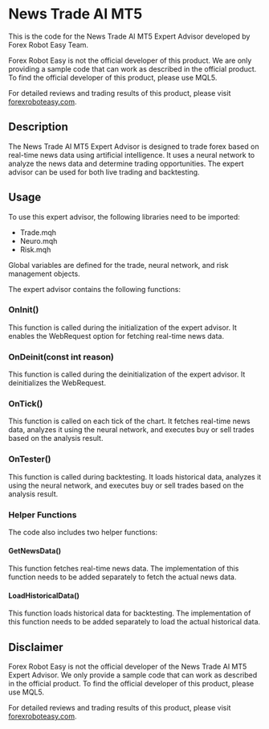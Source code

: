 # News Trade AI MT5

This is the code for the News Trade AI MT5 Expert Advisor developed by Forex Robot Easy Team. 

Forex Robot Easy is not the official developer of this product. We are only providing a sample code that can work as described in the official product. To find the official developer of this product, please use MQL5.

For detailed reviews and trading results of this product, please visit [forexroboteasy.com](https://forexroboteasy.com/forex-robot-review/news-trade-ai-mt5-review-advanced-forex-trading-with-ai-news-data/).

## Description

The News Trade AI MT5 Expert Advisor is designed to trade forex based on real-time news data using artificial intelligence. It uses a neural network to analyze the news data and determine trading opportunities. The expert advisor can be used for both live trading and backtesting.

## Usage

To use this expert advisor, the following libraries need to be imported:

- Trade.mqh
- Neuro.mqh
- Risk.mqh

Global variables are defined for the trade, neural network, and risk management objects.

The expert advisor contains the following functions:

### OnInit()

This function is called during the initialization of the expert advisor. It enables the WebRequest option for fetching real-time news data.

### OnDeinit(const int reason)

This function is called during the deinitialization of the expert advisor. It deinitializes the WebRequest.

### OnTick()

This function is called on each tick of the chart. It fetches real-time news data, analyzes it using the neural network, and executes buy or sell trades based on the analysis result.

### OnTester()

This function is called during backtesting. It loads historical data, analyzes it using the neural network, and executes buy or sell trades based on the analysis result.

### Helper Functions

The code also includes two helper functions:

#### GetNewsData()

This function fetches real-time news data. The implementation of this function needs to be added separately to fetch the actual news data.

#### LoadHistoricalData()

This function loads historical data for backtesting. The implementation of this function needs to be added separately to load the actual historical data.

## Disclaimer

Forex Robot Easy is not the official developer of the News Trade AI MT5 Expert Advisor. We only provide a sample code that can work as described in the official product. To find the official developer of this product, please use MQL5.

For detailed reviews and trading results of this product, please visit [forexroboteasy.com](https://forexroboteasy.com/forex-robot-review/news-trade-ai-mt5-review-advanced-forex-trading-with-ai-news-data/).
